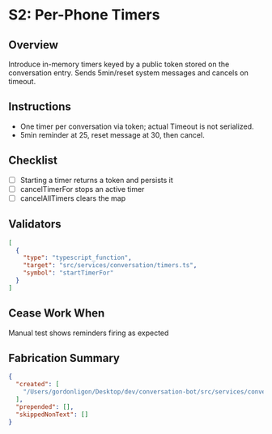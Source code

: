 # S2: Per-Phone Timers

## Overview
Introduce in-memory timers keyed by a public token stored on the conversation entry. Sends 5min/reset system messages and cancels on timeout.

## Instructions
- One timer per conversation via token; actual Timeout is not serialized.
- 5min reminder at 25, reset message at 30, then cancel.

## Checklist
- [ ] Starting a timer returns a token and persists it
- [ ] cancelTimerFor stops an active timer
- [ ] cancelAllTimers clears the map

## Validators
```json
[
  {
    "type": "typescript_function",
    "target": "src/services/conversation/timers.ts",
    "symbol": "startTimerFor"
  }
]
```

## Cease Work When
Manual test shows reminders firing as expected

## Fabrication Summary
```json
{
  "created": [
    "/Users/gordonligon/Desktop/dev/conversation-bot/src/services/conversation/timers.ts"
  ],
  "prepended": [],
  "skippedNonText": []
}
```
